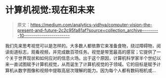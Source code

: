 # 计算机视觉:现在和未来

> 原文：<https://medium.com/analytics-vidhya/computer-vision-the-present-and-future-2c2c95fa81af?source=collection_archive---------10----------------------->

我们先来思考视觉可以是怎样的。大多数人都依靠它来准备食物，绕过障碍物，阅读街道标志，观看视频，并完成数百项任务。视觉是带宽最高的感官；它提供了一个关于世界现状和如何应对的信息火场。出于这个原因，计算机科学家半个世纪以来一直试图赋予计算机视觉，从而诞生了计算机视觉的子领域。它的目标是赋予计算机从数字图像和视频中提取高层次理解的能力。因为每个人都有数码相机或…